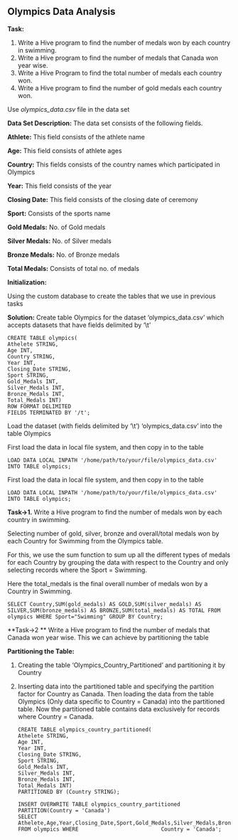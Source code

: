 **Olympics Data Analysis**
----------------------

**Task:**

1. Write a Hive program to find the number of medals won by each country in swimming.
2. Write a Hive program to find the number of medals that Canada won year wise.
3. Write a Hive Program to find the total number of medals each country won.
4. Write a Hive program to find the number of gold medals each country won.

Use *olympics_data.csv* file in the data set 

**Data Set Description:**
The data set consists of the following fields.

**Athlete:** This field consists of the athlete name 

**Age:** This field consists of athlete ages 

**Country:** This fields consists of the country names which participated in Olympics 

**Year:** This field consists of the year 

**Closing Date:** This field consists of the closing date of ceremony 

**Sport:** Consists of the sports name 

**Gold Medals:** No. of Gold medals 

**Silver Medals:** No. of Silver medals 

**Bronze Medals:** No. of Bronze medals 

**Total Medals:** Consists of total no. of medals


**Initialization:**

Using the custom database to create the tables that we use in previous tasks

**Solution:**
 Create table Olympics for the dataset ‘olympics_data.csv’ which accepts datasets that have fields delimited by ‘\t’ 

    CREATE TABLE olympics(
    Athelete STRING,
    Age INT,
    Country STRING,
    Year INT,
    Closing_Date STRING,
    Sport STRING,
    Gold_Medals INT,
    Silver_Medals INT,
    Bronze_Medals INT,
    Total_Medals INT)
    ROW FORMAT DELIMITED
    FIELDS TERMINATED BY '/t';

Load the dataset (with fields delimited by ‘\t’) ‘olympics_data.csv’ into the table Olympics

First load the data in local file system, and then copy in to the table	

    LOAD DATA LOCAL INPATH '/home/path/to/your/file/olympics_data.csv' INTO TABLE olympics;
    
  First load the data in local file system, and then copy in to the table	

    LOAD DATA LOCAL INPATH '/home/path/to/your/file/olympics_data.csv' INTO TABLE olympics;

**Task->1.** Write a Hive program to find the number of medals won by each country in swimming.

Selecting number of gold, silver, bronze and overall/total medals won by each Country for Swimming from the Olympics table.

For this, we use the sum function to sum up all the different types of medals for each Country by grouping the data with respect to the Country and only selecting records where the Sport = Swimming.

Here the total_medals is the final overall number of medals won by a Country in Swimming.

    SELECT Country,SUM(gold_medals) AS GOLD,SUM(silver_medals) AS SILVER,SUM(bronze_medals) AS BRONZE,SUM(total_medals) AS TOTAL FROM olympics WHERE Sport="Swimming" GROUP BY Country;
    
    
**Task->2 **  Write a Hive program to find the number of medals that Canada won year wise.
  This we can achieve by partitioning the  table

**Partitioning the Table:**
1) Creating the table ‘Olympics_Country_Partitioned’ and partitioning it by Country
2) Inserting data into the partitioned table and specifying the partition factor for Country as Canada. 
Then loading the data from the table Olympics (Only data specific to Country = Canada) into the partitioned table.
Now the partitioned table contains data exclusively for records where Country = Canada.

       CREATE TABLE olympics_country_partitioned(
       Athelete STRING,
       Age INT,
       Year INT,
       Closing_Date STRING,
       Sport STRING,
       Gold_Medals INT,
       Silver_Medals INT,
       Bronze_Medals INT,
       Total_Medals INT)
       PARTITIONED BY (Country STRING);

       INSERT OVERWRITE TABLE olympics_country_partitioned
       PARTITION(Country = 'Canada')
       SELECT Athelete,Age,Year,Closing_Date,Sport,Gold_Medals,Silver_Medals,Bronze_Medals,Total_Medals FROM olympics WHERE                          Country = 'Canada';
